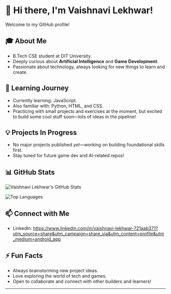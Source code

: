 # 👋 Hi there, I'm Vaishnavi Lekhwar!

Welcome to my GitHub profile!

## 🎓 About Me
- B.Tech CSE student at DIT University.
- Deeply curious about **Artificial Intelligence** and **Game Development**.
- Passionate about technology, always looking for new things to learn and create.

## 🌱 Learning Journey
- Currently learning: JavaScript.
- Also familiar with: Python, HTML, and CSS.
- Practicing with small projects and exercises at the moment, but excited to build some cool stuff soon—lots of ideas in the pipeline!

## 💡 Projects In Progress
- No major projects published *yet*—working on building foundational skills first.
- Stay tuned for future game dev and AI-related repos!

## 📊 GitHub Stats
![Vaishnavi Lekhwar's GitHub Stats](https://github-readme-stats.vercel.app/api?username=vaishnavi11111111&show_icons=true&theme=radical)

![Top Languages](https://github-readme-stats.vercel.app/api/top-langs/?username=vaishnavi11111111&layout=compact&theme=radical)

## 📫 Connect with Me
- LinkedIn: https://www.linkedin.com/in/vaishnavi-lekhwar-721aab371?utm_source=share&utm_campaign=share_via&utm_content=profile&utm_medium=android_app
## ⚡ Fun Facts
- Always brainstorming new project ideas.
- Love exploring the world of tech and games.
- Open to collaborate and connect with other builders and learners!

---

